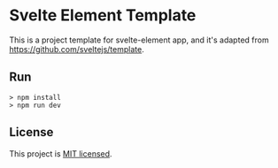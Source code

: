 # Svelte Element Template

This is a project template for svelte-element app, and it's adapted from https://github.com/sveltejs/template.

## Run

```shell
> npm install
> npm run dev
```

## License

This project is [MIT licensed](https://github.com/mistlog/svelte-element-template/blob/master/LICENSE).
